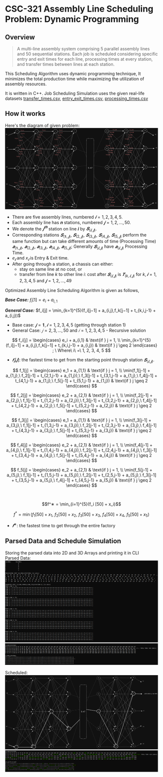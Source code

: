 # CSC-321 Assembly Line Scheduling Problem: Dynamic Programming

## Overview

> A multi-line assembly system comprising 5 parallel assembly lines and 50 sequential stations. Each job is scheduled considering specific entry and exit times for each line, processing times at every station, and transfer times between lines at each station.

This Scheduling Algorithm uses dynamic programming technique, It minimizes the total production time while maximizing the utilization of assembly resources.

It is written in C++. Job Scheduling Simulation uses the given real-life datasets [transfer_times.csv](./data/transfer_times.csv), [entry_exit_times.csv](./data/entry_exit_times.csv), [processing_times.csv](./data/processing_times.csv)

## How it works

Here's the diagram of given problem:
![diagram](./images/diagram.png)

-   There are five assembly lines, numbered $𝒊 = 1, 2, 3, 4, 5$.
-   Each assembly line has 𝒏 stations, numbered $𝒋 = 1, 2,…, 50$.
-   We denote the $𝒋^{𝒕𝒉}$ station on line 𝒊 by $𝑺_{(𝒊,𝒋)}$.
-   Corresponding stations $𝑺_{(𝟏,𝒋)}$, $𝑺_{(2,𝒋)}$, $𝑺_{(3,𝒋)}$, $𝑺_{(4,𝒋)}$, $𝑺_{(5,𝒋)}$ perform the same function but can take different amounts of time (Processing Time) $𝒂_{(𝟏,𝒋)}$, $𝒂_{(2,𝒋)}$, $𝒂_{(3,𝒋)}$, $𝒂_{(4,𝒋)}$, $𝒂_{(5,𝒋)}$; Generally $𝑺_{(𝒊,𝒋)}$ have $𝒂_{(𝒊,𝒋)}$ Processing Time.
-   $e_𝒊$ and $x_𝒊$ is Entry & Exit time.
-   After going through a station, a chassis can either:
    -   stay on same line at no cost, or
    -   transfer from line $k$ to other line $i$: cost after $𝑺_{(𝒊,𝒋)}$ is $𝑻_{(k,𝒊,𝒋)}$ for $k,𝒊= 1, 2, 3, 4, 5$ and $𝒋= 1, 2,…, 49$

Optimized Assembly Line Scheduling Algorithm is given as follows,

**_Base Case:_**
$f_i[1] = e_i + a_{i,1}$

**_General Case:_**
$f_i[j] = \min_{k=1}^{5}(f_i[j−1] + a_{i,j},f_k[j−1] + t_{k,i,j-1} + a_{i,j})$

-   Base case: $𝒋=𝟏, 𝒊=1, 2, 3, 4, 5$ (getting through station $1$)
-   General Case: $𝑗 = 2, 3, …, 50$ and $𝑖 = 1, 2, 3, 4, 5$ - Recursive solution

$$
f_i[j] = \begin{cases} e_i + a_{i,1} & \text{if } j = 1, \\ \min_{k=1}^{5}(f_i[j−1] + a_{i,j},f_k[j−1] + t_{k,i,j-1} + a_{i,j})  & \text{if } j \geq 2 \end{cases} ;
\ Where\ i\ =\ 1, 2, 3, 4, 5
$$

-   $𝒇_𝒊 [𝒋]$: the fastest time to get from the starting point through station $𝑺_{(𝒊,𝒋)}$.

$$
f_1[j] =
\begin{cases}
e_1 + a_{1,1} & \text{if } j = 1, \\
\min(f_1[j-1] + a_{1,j},\ f_2[j-1] + t_{2,1,j-1} + a_{1,j}),\ f_3[j-1] + t_{3,1,j-1} + a_{1,j},\ f_4[j-1] + t_{4,1,j-1} + a_{1,j},\ f_5[j-1] + t_{5,1,j-1} + a_{1,j})  & \text{if } j \geq 2
\end{cases}
$$

$$
f_2[j] =
\begin{cases}
e_2 + a_{2,1} & \text{if } j = 1, \\
\min(f_2[j-1] + a_{2,j},\ f_1[j-1] + t_{1,2,j-1} + a_{2,j}),\ f_3[j-1] + t_{3,2,j-1} + a_{2,j},\ f_4[j-1] + t_{4,2,j-1} + a_{2,j},\ f_5[j-1] + t_{5,2,j-1} + a_{2,j}) & \text{if } j \geq 2
\end{cases}
$$

$$
f_3[j] =
\begin{cases}
e_1 + a_{1,1} & \text{if } j = 1, \\
\min(f_3[j-1] + a_{3,j},\ f_1[j-1] + t_{1,3,j-1} + a_{3,j}),\ f_2[j-1] + t_{2,3,j-1} + a_{3,j},\ f_4[j-1] + t_{4,3,j-1} + a_{3,j},\ f_5[j-1] + t_{5,3,j-1} + a_{3,j})  & \text{if } j \geq 2
\end{cases}
$$

$$
f_4[j] =
\begin{cases}
e_2 + a_{2,1} & \text{if } j = 1, \\
\min(f_4[j-1] + a_{4,j},\ f_1[j-1] + t_{1,4,j-1} + a_{4,j}),\ f_2[j-1] + t_{2,4,j-1} + a_{4,j},\ f_3[j-1] + t_{3,4,j-1} + a_{4,j},\ f_5[j-1] + t_{5,4,j-1} + a_{4,j}) & \text{if } j \geq 2
\end{cases}
$$

$$
f_5[j] =
\begin{cases}
e_2 + a_{2,1} & \text{if } j = 1, \\
\min(f_5[j-1] + a_{5,j},\ f_1[j-1] + t_{1,5,j-1} + a_{5,j}),\ f_2[j-1] + t_{2,5,j-1} + a_{5,j},\ f_3[j-1] + t_{3,5,j-1} + a_{5,j},\ f_4[j-1] + t_{4,5,j-1} + a_{5,j}) & \text{if } j \geq 2
\end{cases}
$$

<br/>

$$f^∗  = \min_{i=1}^{5}(f_i [50] + x_i)$$

$$f^* = \min(f_1[50] + x_1,\ f_2[50] + x_2,\ f_3[50] + x_3,\ f_4[50] + x_4,\ f_5[50] + x_5)$$

-   $𝒇^∗$: the fastest time to get through the entire factory

## Parsed Data and Schedule Simulation

Storing the parsed data into 2D and 3D Arrays and printing it in CLI\
Parsed Data:
![parsed data](./images/parsed_data.png)
![scheduled simulation](./images/scheduled.png)

Scheduled:
![highlighted diagram](./images/diagram_highlighted.png)
![scheduled simulation highlighted](./images/scheduled_highlighted.png)

$$
$$
